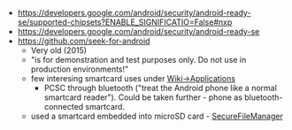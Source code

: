 - https://developers.google.com/android/security/android-ready-se/supported-chipsets?ENABLE_SIGNIFICATIO=False#nxp
- https://developers.google.com/android/security/android-ready-se
- https://github.com/seek-for-android
  - Very old (2015)
  - "is for demonstration and test purposes only. Do not use in production environments!"
  - few interesing smartcard uses under [Wiki->Applications](https://github.com/seek-for-android/pool/wiki/GoogleOtpAuthenticator)
    - PCSC through bluetooth ("treat the Android phone like a normal smartcard reader"). Could be taken further - phone as bluetooth-connected smartcard.
  - used a smartcard embedded into microSD card - [SecureFileManager](https://github.com/seek-for-android/pool/wiki/SecureFileManager)
